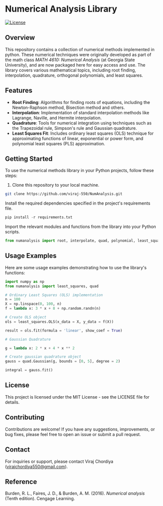 
# Numerical Analysis Library

[![License](https://img.shields.io/badge/License-MIT-blue.svg)](LICENSE)

## Overview

This repository contains a collection of numerical methods implemented in python. These numerical techniques were originally developed as part of the math class _MATH 4610: Numerical Analysis_ (at Georgia State University), and are now packaged here for easy access and use. The library covers various mathematical topics, including root finding, interpolation, quadrature, orthogonal polynomials, and least squares. 

## Features

- **Root Finding**: Algorithms for finding roots of equations, including the Newton-Raphson method, Bisection method and others.
- **Interpolation**: Implementation of standard interpolation methods like Lagrange, Naville, and Hermite interpolation.
- **Quadrature**: Tools for numerical integration using techniques such as the Trapezoidal rule, Simpson's rule and Gaussian quadrature.
- **Least Squares Fit**: Includes ordinary least squares (OLS) technique for approximating functions of linear, exponential or power form, and polynomial least squares (PLS) approximation.


## Getting Started

To use the numerical methods library in your Python projects, follow these steps:

1. Clone this repository to your local machine.

```bash
git clone https://github.com/viraj-550/NumAnalysis.git
```

Install the required dependencies specified in the project's requirements file.

```python
pip install -r requirements.txt
```

Import the relevant modules and functions from the library into your Python scripts.

```python
from numanalysis import root, interpolate, quad, polynomial, least_squares
```

## Usage Examples

Here are some usage examples demonstrating how to use the library's functions:

```python
import numpy as np
from numanalysis import least_squares, quad

# Ordinary Least Squares (OLS) implementation
n = 100
X = np.linspace(0, 100, n)
f = lambda x: 3 * x + 8 + np.random.randn(n)

# Create OLS object
ols = least_squares.OLS(x_data = X, y_data = f(X))

result = ols.fit(formula = 'linear', show_coef = True)

# Gaussian Quadrature 

g = lambda x: 2 * x + 4 * x ** 2

# Create gaussian quadrature object
gauss = quad.Gaussian(g, bounds = [0, 5], degree = 2)

integral = gauss.fit()

```

## License

This project is licensed under the MIT License - see the LICENSE file for details.

## Contributing

Contributions are welcome! If you have any suggestions, improvements, or bug fixes, please feel free to open an issue or submit a pull request.


## Contact

For inquiries or support, please contact Viraj Chordiya (virajchordiya550@gmail.com).

## Reference

Burden, R. L., Faires, J. D., & Burden, A. M. (2016). _Numerical analysis_ (Tenth edition). Cengage Learning.
